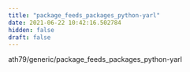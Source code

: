 ```yaml
---
title: "package_feeds_packages_python-yarl"
date: 2021-06-22 10:42:16.502784
hidden: false
draft: false
---
```


ath79/generic/package_feeds_packages_python-yarl

